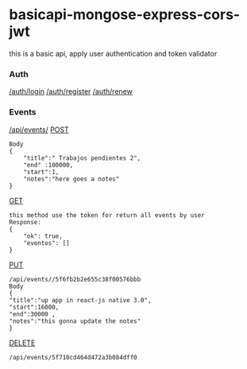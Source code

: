 # basicapi-mongose-express-cors-jwt
this is a basic api, apply user authentication and token validator
### Auth
[/auth/login]()
[/auth/register]()
[/auth/renew]()

### Events
[/api/events/]()
[POST]()
``` 
Body
{
    "title":" Trabajos pendientes 2",
    "end" :100000,
    "start":1,
    "notes":"here goes a notes"
}
```
[GET]()
```
this method use the token for return all events by user
Response:
{
    "ok": true,
    "eventos": []
}
```
[PUT]()
```
/api/events//5f6fb2b2e655c38f00576bbb
Body
{
"title":"up app in react-js native 3.0",
"start":16000,
"end":30000 ,
"notes":"this gonna update the notes"
}
```
[DELETE]()
```
/api/events/5f710cd464d472a3b084dff0

```

